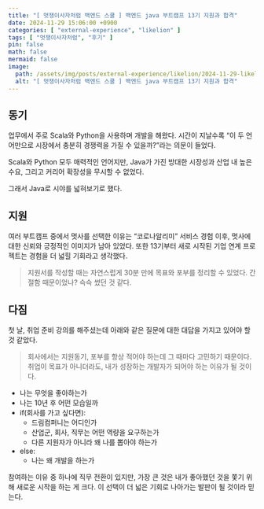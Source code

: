 ```yaml
---
title: "[ 멋쟁이사자처럼 백엔드 스쿨 ] 백엔드 java 부트캠프 13기 지원과 합격"
date: 2024-11-29 15:06:00 +0900
categories: [ "external-experience", "likelion" ]
tags: [ "멋쟁이사자처럼", "후기" ]
pin: false
math: false
mermaid: false
image:
  path: /assets/img/posts/external-experience/likelion/2024-11-29-likelion-bootcamp-acceptance-story/2024112901.png
  alt: "[ 멋쟁이사자처럼 백엔드 스쿨 ] 백엔드 java 부트캠프 13기 지원과 합격"
---
```


## 동기

업무에서 주로 Scala와 Python을 사용하며 개발을 해왔다.
시간이 지날수록 “이 두 언어만으로 시장에서 충분히 경쟁력을 가질 수 있을까?”라는 의문이 들었다.


Scala와 Python 모두 매력적인 언어지만,
Java가 가진 방대한 시장성과 산업 내 높은 수요, 그리고 커리어 확장성을 무시할 수 없었다.

그래서 Java로 시야를 넓혀보기로 했다.

## 지원

여러 부트캠프 중에서 멋사를 선택한 이유는 “코로나알리미” 서비스 경험 이후, 멋사에 대한 신뢰와 긍정적인 이미지가 남아 있었다.
또한 13기부터 새로 시작된 기업 연계 프로젝트는 경험을 더 넓힐 기회라고 생각했다.

> 지원서를 작성할 때는 자연스럽게 30분 만에 목표와 포부를 정리할 수 있었다.
> 간절함 때문이었나? 슥슥 썼던 것 같다.

## 다짐

첫 날, 취업 준비 강의를 해주셨는데 아래와 같은 질문에 대한 대답을 가지고 있어야 할 것 같았다.

> 회사에서는 지원동기, 포부를 항상 적어야 하는데 그 때마다 고민하기 때문이다.
> 취업이 목표가 아니더라도, 내가 성장하는 개발자가 되어야 하는 이유가 될 것이다.

* 나는 무엇을 좋아하는가
* 나는 10년 후 어떤 모습일까
* if(회사를 가고 싶다면):
  * 드림컴퍼니는 어디인가
  * 산업군, 회사, 직무는 어떤 역량을 요구하는가
  * 다른 지원자가 아니라 왜 나를 뽑아야 하는가
* else:
  * 나는 왜 개발을 하는가

참여하는 이유 중 하나에 직무 전환이 있지만, 가장 큰 것은 내가 좋아했던 것을 쫓기 위해 새로운 시작을 하는 게 크다.
이 선택이 더 넓은 기회로 나아가는 발판이 될 것이라 믿는다.
